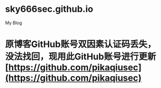 # sky666sec.github.io
My Blog

# 原博客GitHub账号双因素认证码丢失，没法找回，现用此GitHub账号进行更新  [https://github.com/pikaqiusec](https://github.com/pikaqiusec) 
